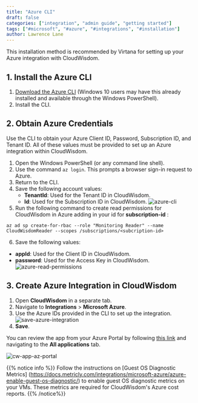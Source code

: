 ```yaml
---
title: "Azure CLI"
draft: false
categories: ["integration", "admin guide", "getting started"]
tags: ["#microsoft", "#azure", "#integrations", "#installation"]
author: Lawrence Lane
---
```

This installation method is recommended by Virtana for setting up your Azure integration with CloudWisdom.

## 1. Install the Azure CLI
1. [Download the Azure CLI](https://docs.microsoft.com/en-us/cli/azure/install-azure-cli-windows?view=azure-cli-latest) (Windows 10 users may have this already installed and available through the Windows PowerShell).
2. Install the CLI.

## 2. Obtain Azure Credentials

Use the CLI to obtain your Azure Client ID, Password, Subscription ID, and Tenant ID. All of these values must be provided to set up an Azure integration within CloudWisdom.

1. Open the Windows PowerShell (or any command line shell).
2. Use the command `az login`. This prompts a browser sign-in request to Azure.
3. Return to the CLI.
4. Save the following account values:
   - **TenantId**: Used for the Tenant ID in CloudWisdom.
   - **Id**: Used for the Subscription ID in CloudWisdom.
![azure-cli](/images/azure-cli-installation/azure-cli.png)
5.  Run the following command to create read permissions for CloudWisdom in Azure adding in your id for **subscription-id** :
```
az ad sp create-for-rbac --role "Monitoring Reader" --name CloudWisdomReader --scopes /subscriptions/<subcription-id>
```
6. Save the following values:
 - **appId**: Used for the Client ID in CloudWisdom.
 - **password**: Used for the Access Key in CloudWisdom.
![azure-read-permissions](/images/azure-cli-installation/azure-read-permissions.png)

## 3. Create Azure Integration in CloudWisdom

1. Open **CloudWisdom** in a separate tab.
2. Navigate to **Integrations** > **Microsoft Azure**.
3. Use the Azure IDs provided in the CLI to set up the integration.
![save-azure-integration](/images/azure-cli-installation/save-azure-integration.png)
4. **Save**.

You can review the app from your Azure Portal by following [this link](https://portal.azure.com/#blade/Microsoft_AAD_IAM/ActiveDirectoryMenuBlade/RegisteredApps) and navigating to the **All applications** tab.

![cw-app-az-portal](/images/azure-cli-installation/cw-app-az-portal.png)

{{% notice info %}}
Follow the instructions on [Guest OS Diagnostic Metrics] (https://docs.metricly.com/integrations/microsoft-azure/azure-enable-guest-os-diagnostic/) to enable guest OS diagnostic metrics on your VMs. These metrics are required for CloudWisdom's Azure cost reports.
{{% /notice%}}
